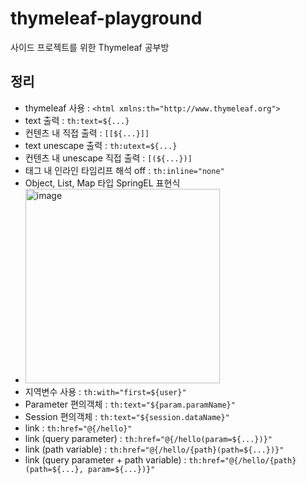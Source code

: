 # thymeleaf-playground
사이드 프로젝트를 위한 Thymeleaf 공부방

## 정리
- thymeleaf 사용 : `<html xmlns:th="http://www.thymeleaf.org">`
- text 출력 : `th:text=${...}`
- 컨텐츠 내 직접 출력 : `[[${...}]]`
- text unescape 출력 : `th:utext=${...}`
- 컨텐츠 내 unescape 직접 출력 : `[(${...})]`
- 태그 내 인라인 타임리프 해석 off : `th:inline="none"`
- Object, List, Map 타입 SpringEL 표현식
- <img width="311" alt="image" src="https://user-images.githubusercontent.com/71416677/167582875-baa75f26-fe40-47ef-9d6d-b5b8523aea2d.png">
- 지역변수 사용 : `th:with="first=${user}"`
- Parameter 편의객체 : `th:text="${param.paramName}"`
- Session 편의객체 : `th:text="${session.dataName}"`
- link : `th:href="@{/hello}"`
- link (query parameter) : `th:href="@{/hello(param=${...})}"`
- link (path variable) : `th:href="@{/hello/{path}(path=${...})}"`
- link (query parameter + path variable) : `th:href="@{/hello/{path}(path=${...}, param=${...})}"`
